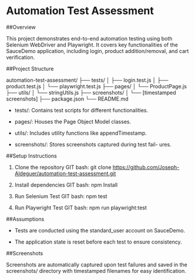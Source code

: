 # Automation Test Assessment

##Overview

This project demonstrates end-to-end automation testing using both Selenium WebDriver and Playwright. 
It covers key functionalities of the SauceDemo application, including login, product addition/removal, 
and cart verification.

##Project Structure

automation-test-assessment/
├── tests/
│   ├── login.test.js
│   ├── product.test.js
│   └── playwright.test.js
├── pages/
│   └── ProductPage.js
├── utils/
│   └── stringUtils.js
├── screenshots/
│   └── [timestamped screenshots]
├── package.json
└── README.md

- tests/: Contains test scripts for different functionalities.

- pages/: Houses the Page Object Model classes.

- utils/: Includes utility functions like appendTimestamp.

- screenshots/: Stores screenshots captured during test fail- ures.

##Setup Instructions
1. Clone the repository
GIT bash:
git clone https://github.com/Joseph-Aldeguer/automation-test-assessment.git

2. Install dependencies
GIT bash: 
npm Install

3. Run Selenium Test
GIT bash: 
npm test

4. Run Playwright Test
GIT bash:
npm run playwright:test


##Assumptions

- Tests are conducted using the standard_user account on SauceDemo.

- The application state is reset before each test to ensure consistency.

##Screenshots

Screenshots are automatically captured upon test failures 
and saved in the screenshots/ directory with timestamped 
filenames for easy identification.